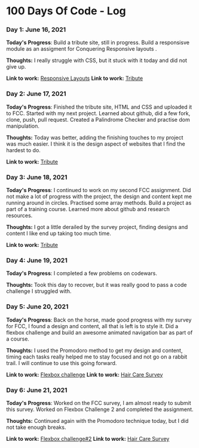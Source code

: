 # 100 Days Of Code - Log

### Day 1: June 16, 2021 


**Today's Progress**: Build a tribute site, still in progress.  Build a responsisve module as an assigment for Conquering Responsive layouts .

**Thoughts:** I really struggle with CSS, but it stuck with it today and did not give up.

**Link to work:** [Responsive Layouts](https://adridwk.github.io/Responsive-Layouts_Challenge-3/)
**Link to work:** [Tribute](https://adridwk.github.io/tribute_freeCodeCamp/)


### Day 2: June 17, 2021 


**Today's Progress**: Finished the tribute site, HTML and CSS and uploaded it to FCC.  Started with my next project.  Learned about github, did a few fork, clone, push, pull request.  Created a Palindrome Checker and practise dom manipulation.

**Thoughts:** Today was better, adding the finishing touches to my project was much easier.  I think it is the design aspect of websites that I find the hardest to do.

**Link to work:** [Tribute](https://adridwk.github.io/tribute_freeCodeCamp/)


### Day 3: June 18, 2021 


**Today's Progress**: I continued to work on my second FCC assignment.  Did not make a lot of progress with the project, the design and content kept me running around in circles. Practised some array methods.  Build a project as part of a training course. Learned more about github and research resources.

**Thoughts:** I got a little derailed by the survey project, finding designs and content I like end up taking too much time.  

**Link to work:** [Tribute](https://adridwk.github.io/tribute_freeCodeCamp/)


### Day 4: June 19, 2021 


**Today's Progress**: I completed a few problems on codewars.

**Thoughts:** Took this day to recover, but it was really good to pass a code challenge I struggled with.  

<!-- **Link to work:** 
**Link to work:**  -->


### Day 5: June 20, 2021 


**Today's Progress**: Back on the horse, made good progress with my survey for FCC, I found a design and content, all that is left is to style it.  Did a flexbox challenge and build an awesome animated navigation bar as part of a course.

**Thoughts:** I used the Promodoro method to get my design and content, timing each tasks really helped me to stay focused and not go on a rabbit trail.  I will continue to use this going forward.

**Link to work:** [Flexbox challenge](https://codepen.io/AdriDWK/pen/gOmyKWB)
**Link to work:** [Hair Care Survey](https://github.com/adridwk/Hair-Care-Survey)

### Day 6: June 21, 2021 


**Today's Progress**: Worked on the FCC survey, I am almost ready to submit this survey. Worked on Flexbox Challenge 2 and completed the assignment.

**Thoughts:** Continued again with the Promodoro technique today, but I did not take enough breaks.

**Link to work:** [Flexbox challenge#2](https://codepen.io/AdriDWK/pen/OJpYNmB)
**Link to work:** [Hair Care Survey](https://github.com/adridwk/Hair-Care-Survey)



